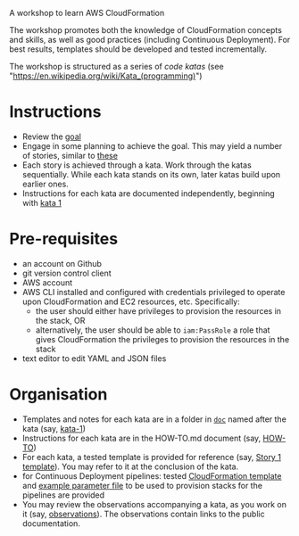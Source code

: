 A workshop to learn AWS CloudFormation

The workshop promotes both the knowledge of CloudFormation concepts and skills, as well as good practices (including Continuous Deployment). For best results, templates should be developed and tested incrementally. 

The workshop is structured as a series of *code katas* (see "https://en.wikipedia.org/wiki/Kata_(programming)")

Instructions
====

- Review the [goal](doc/goal.md) 
- Engage in some planning to achieve the goal. This may yield a number of stories, similar to [these](doc/stories.md)
- Each story is achieved through a kata. Work through the katas sequentially. While each kata stands on its own, later katas build upon earlier ones.
- Instructions for each kata are documented independently, beginning with [kata 1](doc/kata-1/HOW-TO.md) 

Pre-requisites
====

- an account on Github
- git version control client
- AWS account
- AWS CLI installed and configured with credentials privileged to operate upon CloudFormation and EC2 resources, etc. Specifically: 
    - the user should either have privileges to provision the resources in the stack, OR 
    - alternatively, the user should be able to `iam:PassRole` a role that gives CloudFormation the privileges to provision the resources in the stack 
- text editor to edit YAML and JSON files

Organisation
====

- Templates and notes for each kata are in a folder in [`doc`](doc) named after the kata (say, [kata-1](doc/kata-1))
- Instructions for each kata are in the HOW-TO.md document (say, [HOW-TO](doc/kata-1/HOW-TO.md))
- For each kata, a tested template is provided for reference (say, [Story 1 template](doc/kata-1/story_1-template.yaml)). You may refer to it at the conclusion of the kata. 
- for Continuous Deployment pipelines: tested [CloudFormation template](doc/kata-2/pipeline.yaml) and [example parameter file](doc/kata-2/pipeline-parameters.example.json) to be used to provision stacks for the pipelines are provided
- You may review the observations accompanying a kata, as you work on it (say, [observations](doc/kata-1/observations.md)). The observations contain links to the public documentation.
